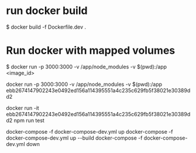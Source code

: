 # run docker build

$ docker build -f Dockerfile.dev .

# Run docker with mapped volumes

$ docker run -p 3000:3000 -v /app/node_modules -v $(pwd):/app <image_id>

docker run -p 3000:3000 -v /app/node_modules -v $(pwd):/app ebb2674147902243e0492ed156a114395551a4c235c629fb5f38021e30389dd2

docker run -it ebb2674147902243e0492ed156a114395551a4c235c629fb5f38021e30389dd2 npm run test

docker-compose -f docker-compose-dev.yml up
docker-compose -f docker-compose-dev.yml up --build
docker-compose -f docker-compose-dev.yml down

